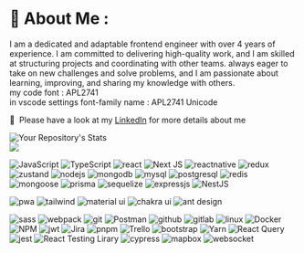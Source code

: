 # 💫 About Me :
 
I am a dedicated and adaptable frontend engineer with over 4 years of experience. I am committed to delivering high-quality work, and I am skilled at structuring projects and coordinating with other teams. always eager to take on new challenges and solve problems, and I am passionate about learning, improving, and sharing my knowledge with others.<br/>
my code font : APL2741 <br/> 
in vscode settings font-family name : APL2741 Unicode 
   
📄 &nbsp;Please have a look at my [LinkedIn](https://www.linkedin.com/in/esrafil-elahi/) for more details about me 


![Your Repository's Stats](https://github-readme-stats.vercel.app/api?username=esrafilelahi&show_icons=true)<br/>
![](https://github-readme-streak-stats.herokuapp.com/?user=esrafilelahi)<br/>

![JavaScript](https://img.shields.io/badge/JavaScript-F7DF1E?style=for-the-badge&logo=javascript&logoColor=black)
![TypeScript](	https://img.shields.io/badge/TypeScript-007ACC?style=for-the-badge&logo=typescript&logoColor=white)
![react](https://img.shields.io/badge/React-20232A?style=for-the-badge&logo=react&logoColor=61DAFB)
![Next JS](https://img.shields.io/badge/Next-black?style=for-the-badge&logo=next.js&logoColor=white)
![reactnative](https://img.shields.io/badge/React_Native-20232A?style=for-the-badge&logo=react&logoColor=61DAFB)
![redux](https://img.shields.io/badge/Redux-593D88?style=for-the-badge&logo=redux&logoColor=white)
![zustand](https://img.shields.io/badge/zustand-500050?style=for-the-badge&logo=zustand&logoColor=orange)
![nodejs](	https://img.shields.io/badge/Node.js-43853D?style=for-the-badge&logo=node.js&logoColor=white)
![mongodb](https://img.shields.io/badge/MongoDB-4EA94B?style=for-the-badge&logo=mongodb&logoColor=white)
![mysql](https://img.shields.io/badge/Mysql-00758F?style=for-the-badge&logo=mysql&logoColor=white)
![postgresql](https://img.shields.io/badge/postgresql-0064a5?style=for-the-badge&logo=postgresql&logoColor=white)
![redis](https://img.shields.io/badge/redis-CB3837?style=for-the-badge&logo=redis&logoColor=white)
![mongoose](https://img.shields.io/badge/mongoose-CB3837?style=for-the-badge&logo=mongoose&logoColor=white)
![prisma](https://img.shields.io/badge/prisma-404D59?style=for-the-badge&logo=prisma&logoColor=white)
![sequelize](https://img.shields.io/badge/sequelize-007ACC?style=for-the-badge&logo=sequelize&logoColor=white)
![expressjs](https://img.shields.io/badge/Expressjs-404D59?style=for-the-badge&logo=express&logoColor=white)
![NestJS](https://img.shields.io/badge/Nestjs?style=for-the-badge&logo=nest.js&logoColor=white)

![pwa](	https://img.shields.io/badge/pwa-43853D?style=for-the-badge&logo=pwa&logoColor=white)
![tailwind](https://img.shields.io/badge/Tailwind_CSS-38B2AC?style=for-the-badge&logo=tailwind-css&logoColor=white)
![material ui](https://img.shields.io/badge/Material_UI-0081CB?style=for-the-badge&logo=material-ui&logoColor=white)
![chakra ui](https://img.shields.io/badge/chakra_UI-4EA94B?style=for-the-badge&logo=chakra-ui&logoColor=white)
![ant design](https://img.shields.io/badge/Ant_Design-gray?style=for-the-badge&logo=ant-design&logoColor=blue)

![sass](https://img.shields.io/badge/Sass-CC6699?style=for-the-badge&logo=sass&logoColor=white)
![webpack](	https://img.shields.io/badge/webpack-007ACC?style=for-the-badge&logo=webpack&logoColor=white)
![git](https://img.shields.io/badge/GIT-E44C30?style=for-the-badge&logo=git&logoColor=white)
![Postman](https://img.shields.io/badge/Postman-FF6C37?style=for-the-badge&logo=postman&logoColor=white) 
![github](https://img.shields.io/badge/GitHub-100000?style=for-the-badge&logo=github&logoColor=white)
![gitlab](https://img.shields.io/badge/GitLab-500050?style=for-the-badge&logo=gitlab&logoColor=orange)
![linux](https://img.shields.io/badge/Linux-FCC624?style=for-the-badge&logo=linux&logoColor=black) 
![Docker](https://img.shields.io/badge/docker-%230db7ed.svg?style=for-the-badge&logo=docker&logoColor=white)
![NPM](https://img.shields.io/badge/-NPM-CB3837?style=for-the-badge&logo=npm&logoColor=white)
![jwt](https://img.shields.io/badge/json%20web%20tokens-323330?style=for-the-badge&logo=json-web-tokens&logoColor=pink)
![Jira](https://img.shields.io/badge/jira-%230A0FFF.svg?style=for-the-badge&logo=jira&logoColor=white)
![pnpm](https://img.shields.io/badge/pnpm-F7DF1E?style=for-the-badge&logo=pnpm&logoColor=white)
![Trello](https://img.shields.io/badge/trello-007ACC.svg?style=for-the-badge&logo=trello&logoColor=white)
![bootstrap](https://img.shields.io/badge/Bootstrap-563D7C?style=for-the-badge&logo=bootstrap&logoColor=white)
![Yarn](https://img.shields.io/badge/yarn-007ACC?style=for-the-badge&logo=yarn&logoColor=white)
![React Query](https://img.shields.io/badge/react_query-CB3837?style=for-the-badge&logo=reactquery&logoColor=white)
![jest](https://img.shields.io/badge/Jest-E44C30?style=for-the-badge&logo=jest&logoColor=white)
![React Testing Lirary](https://img.shields.io/badge/React_Testing_Lirary-CB3837?style=for-the-badge&logo=testing-library&logoColor=white)
![cypress](https://img.shields.io/badge/Cypress-404D59?style=for-the-badge&logo=cypress&logoColor=white)
![mapbox](https://img.shields.io/badge/Mapbox-100000?style=for-the-badge&logo=mapbox&logoColor=white)
![websocket](https://img.shields.io/badge/websocket-F7DF1E?style=for-the-badge&logo=websocket&logoColor=white)







